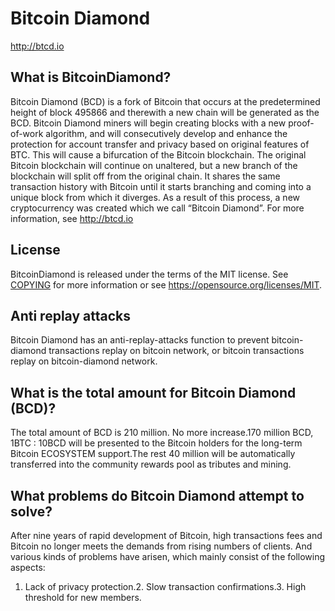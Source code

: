 Bitcoin Diamond
===============

http://btcd.io

What is BitcoinDiamond?
-----------------------

Bitcoin Diamond (BCD) is a fork of Bitcoin that occurs at the predetermined height of block 495866 
and therewith a new chain will be generated as the BCD. Bitcoin Diamond miners will begin creating 
blocks with a new proof-of-work algorithm, and will consecutively develop and enhance the protection 
for account transfer and privacy based on original features of BTC. This will cause a bifurcation of 
the Bitcoin blockchain. The original Bitcoin blockchain will continue on unaltered, but a new branch
of the blockchain will split off from the original chain. It shares the same transaction history 
with Bitcoin until it starts branching and coming into a unique block from which it diverges. 
As a result of this process, a new cryptocurrency was created which we call “Bitcoin Diamond”.
For more information, see http://btcd.io

License
-------

BitcoinDiamond is released under the terms of the MIT license. See [COPYING](COPYING) for more
information or see https://opensource.org/licenses/MIT.

Anti replay attacks
------------------

Bitcoin Diamond has an anti-replay-attacks function to prevent bitcoin-diamond transactions replay
on bitcoin network, or bitcoin transactions replay on bitcoin-diamond network.

What is the total amount for Bitcoin Diamond (BCD)?
---------------------------------------------------

The total amount of BCD is 210 million. No more increase.170 million BCD, 1BTC : 10BCD will be presented 
to the Bitcoin holders for the long-term Bitcoin ECOSYSTEM support.The rest 40 million will be automatically 
transferred into the community rewards pool as tributes and mining.

What problems do Bitcoin Diamond attempt to solve?
--------------------------------------------------
After nine years of rapid development of Bitcoin, high transactions fees and Bitcoin no longer meets the 
demands from rising numbers of clients. And various kinds of problems have arisen, which mainly consist 
of the following aspects: 
1. Lack of privacy protection.2. Slow transaction confirmations.3. High threshold for new members.